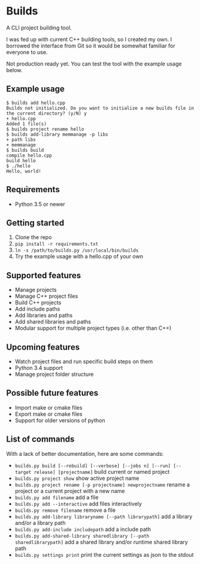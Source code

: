 # Builds
A CLI project building tool.

I was fed up with current C++ building tools, so I created my own. I borrowed the interface from Git so it would be somewhat familiar for everyone to use.

Not production ready yet. You can test the tool with the example usage below.

## Example usage

```
$ builds add hello.cpp
Builds not initialized. Do you want to initialize a new builds file in the current directory? (y/N) y
+ hello.cpp
Added 1 file(s)
$ builds project rename hello
$ builds add-library memmanage -p libs
+ path libs
+ memmanage
$ builds build
compile hello.cpp
build hello
$ ./hello
Hello, world!
```

## Requirements

- Python 3.5 or newer

## Getting started

1. Clone the repo
2. `pip install -r requirements.txt`
3. `ln -s /path/to/builds.py /usr/local/bin/builds`
4. Try the example usage with a hello.cpp of your own

## Supported features

- Manage projects
- Manage C++ project files
- Build C++ projects
- Add include paths
- Add libraries and paths
- Add shared libraries and paths
- Modular support for multiple project types (i.e. other than C++)

## Upcoming features

- Watch project files and run specific build steps on them
- Python 3.4 support
- Manage project folder structure

## Possible future features

- Import make or cmake files
- Export make or cmake files
- Support for older versions of python

## List of commands

With a lack of better documentation, here are some commands:

- `builds.py build [--rebuild] [--verbose] [--jobs n] [--run] [--target release] [projectname]` build current or named project
- `builds.py project show` show active project name
- `builds.py project rename [-p projectname] newprojectname` rename a project or a current project with a new name
- `builds.py add filename` add a file
- `builds.py add --interactive` add files interactively
- `builds.py remove filename` remove a file
- `builds.py add-library libraryname [--path librarypath]` add a library and/or a library path
- `builds.py add-include includepath` add a include path
- `builds.py add-shared-library sharedlibrary [--path sharedlibrarypath]` add a shared library and/or runtime shared library path
- `builds.py settings print` print the current settings as json to the stdout
